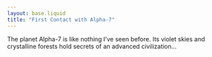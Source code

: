 ```yaml
---
layout: base.liquid
title: "First Contact with Alpha-7"
---
```

The planet Alpha-7 is like nothing I’ve seen before. Its violet skies and crystalline forests hold secrets of an advanced civilization...
